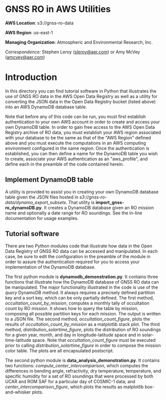 GNSS RO in AWS Utilities
============================================

**AWS Location**: s3://gnss-ro-data

**AWS Region**: us-east-1  

**Managing Organization**: Atmospheric and Environmental Research, Inc.

*Correspondence:* Stephen Leroy (sleroy@aer.com) or Amy McVey (amcvey@aer.com)


# Introduction

In this directory you can find tutorial software in Python that illustrates 
the use of GNSS RO data in the AWS Open Data Registry as well as a utility 
for converting the JSON data in the Open Data Registry bucket (listed above) 
into an AWS DynamoDB database table. 

Note that before any of this code can be run, you must first establish 
authentication to your own AWS account in order to create and access your 
own DynamoDB table. In order to gain free access to the AWS Open Data 
Registry archive of RO data, you must establish your AWS region associated 
with your database to be the same as that of the "AWS Region" defined above 
and you must execute the computations in an AWS computing environment 
configured in the same region. Once the authentication is established, you 
can then define a name for the DynamoDB table you wish to create, associate 
your AWS authentication as an "aws_profile", and define each in the 
preamble of the code contained herein. 

## Implement DynamoDB table

A utility is provided to assist you in creating your own DynamoDB database 
table given the JSON files hosted in *s3://gnss-ro-data/dynamo_export_subsets*. 
That utility is **import_gnss-ro_dynamoDB.py**. It creates a DynamoDB database 
given an RO mission name and optionally a date range for RO soundings. See 
the in-line documentation for usage examples. 

## Tutorial software

There are two Python modules code that illustrate how data in the Open Data 
Registry of GNSS RO data can be accessed and manipulated. In each case, 
be sure to edit the configuration in the preamble of the module in order to 
assure the authentication required for you to access your implementation of 
the DynamoDB database. 

The first python module is **dynamodb_demonstration.py**. It contains three 
functions that illustrate how the DynamoDB database of GNSS RO data can be 
manipulated. The major functionality illustrated in the code is use of the 
*query* DynamoDB method. It always requires a precisely defined partition 
key and a sort key, which can be only partially defined. The first method, 
*occultation_count_by_mission*, computes a monthly tally of occultation 
count by RO mission. It shows how to query the table by mission, composing 
all possible partition keys for each mission. The output is written to a 
JSON file. The second method, *occultation_count_figure*, plots the results 
of *occultation_count_by_mission* as a matplotlib stack plot. The third 
method, *distribution_solartime_figure*, plots the distribution of RO 
soundings for a given year, month, and day in longitude-latitude space and 
in solar-time-latitude space. Note that *occultation_count_figure* must 
be executed prior to calling *distribution_solartime_figure* in order to 
compose the mission color table. The plots are all encapsulated postscript. 

The second python module is **data_analysis_demonstration.py**. It contains 
two functions: *compute_center_intercomparison*, which computes the 
differences in bending angle, refractivity, dry temperature, temperature, 
and specific humidity for a set of RO soundings that were processed by 
both UCAR and ROM SAF for a particular day of COSMIC-1 data; and 
*center_intercomparison_figure*, which plots the results as matplotlib 
box-and-whisker plots. 

